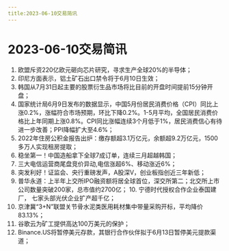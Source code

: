 ```yaml
---
title:2023-06-10交易简讯
---
```

# 2023-06-10交易简讯
1. 欧盟斥资220亿欧元砸向芯片研究，寻求生产全球20%的半导体；
2. 印尼方面表示，铝土矿石出口禁令将于6月10日生效；
3. 韩国从7月31日起主要的股票衍生品市场将比目前的开盘时间提前15分钟开盘；
4. 国家统计局6月9日发布的数据显示，中国5月份居民消费价格（CPI）同比上涨0.2%，涨幅符合市场预期，环比下降0.2%。1-5月平均，全国居民消费价格比上年同期上涨0.8%。CPI同比涨幅连续3个月低于1%，居民消费信心有待进一步改善；PPI降幅扩大至4.6%；
5. 2022年住房公积金报告出炉：缴存额超3.1万亿元，余额超9.2万亿元，1500多万人实现租房提取；
6. 稳坐第一！中国造船拿下全球7成订单，连续三月超越韩国；
7. 三大电信运营商尾盘竞价异动,电信涨超6%、移动涨近6%；
8. 突发利好！证监会、央行重磅发声，A股深V，创业板指创近三年新低；
9. 普华永道：上半年上交所IPO融资额将居全球首位，深交所第二；北交所上市公司数量突破200家，总市值约2700亿；
10. 宁德时代授权合作企业泰国建厂， 七家头部光伏企业扩产超千亿；
11. 京津冀“3+N”联盟关节骨水泥类医用耗材集中带量采购开标，平均降价83.13%；
12. 谷歌云为矿工提供高达100万美元的保护；
13. Binance.US将暂停美元存款，其银行合作伙伴拟于6月13日暂停美元提款渠道；